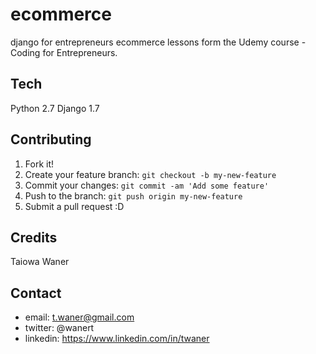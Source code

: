 # ecommerce
django for entrepreneurs ecommerce lessons form the Udemy course - Coding for Entrepreneurs.

## Tech

Python 2.7
Django 1.7

## Contributing

1. Fork it!
2. Create your feature branch: `git checkout -b my-new-feature`
3. Commit your changes: `git commit -am 'Add some feature'`
4. Push to the branch: `git push origin my-new-feature`
5. Submit a pull request :D

## Credits

Taiowa Waner

## Contact
- email: t.waner@gmail.com
- twitter: @wanert
- linkedin: https://www.linkedin.com/in/twaner
